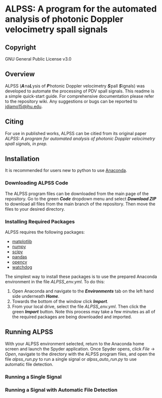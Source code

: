 # ALPSS: A program for the automated analysis of photonic Doppler velocimetry spall signals
## Copyright
GNU General Public License v3.0

## Overview
ALPSS (<b><i>A</i></b>&#8202;na<b><i>L</i></b>&#8202;ysis of <b><i>P</i></b>&#8202;hotonic Doppler velocimetry <b><i>S</i></b>&#8202;pall <b><i>S</i></b>&#8202;ignals) was developed to automate the processing of PDV spall signals. This readme is a simple quick-start guide. For comprehensive documentation please refer to the repository wiki. Any suggestions or bugs can be reported to <jdiamo15@jhu.edu>.

## Citing
For use in published works, ALPSS can be citied from its original paper _ALPSS: A program for automated analysis of photonic Doppler velocimetry spall signals, in prep._

## Installation
It is recommended for users new to python to use [Anaconda](https://www.anaconda.com/).

### Downloading ALPSS Code
The ALPSS program files can be downloaded from the main page of the repository. Go to the green **_Code_** dropdown menu and select **_Download ZIP_** to download all files from the main branch of the repository. Then move the files to your desired directory.

### Installing Required Packages
ALPSS requires the following packages:
- [matplotlib](https://matplotlib.org/)
- [numpy](https://numpy.org/)
- [scipy](https://scipy.org/)
- [pandas](https://pandas.pydata.org/)
- [opencv](https://docs.opencv.org/4.x/d7/dbd/group__imgproc.html)
- [watchdog](https://pythonhosted.org/watchdog/)

The simplest way to install these packages is to use the prepared Anaconda environment in the file _ALPSS\_env.yml_. To do this:
1. Open Anaconda and navigate to the **_Environments_** tab on the left hand side underneath **_Home_**.
2. Towards the bottom of the window click **_Import_**.
3. From your local drive, select the file _ALPSS\_env.yml_. Then click the green **_Import_** button. Note this process may take a few minutes as all of the required packages are being downloaded and imported.

## Running ALPSS
With your ALPSS environment selected, return to the Anaconda home screen and launch the Spyder application. Once Spyder opens, click _File_ -> _Open_, navigate to the directory with the ALPSS program files, and open the file _alpss\_run.py_ to run a single signal or _alpss\_auto\_run.py_ to use automatic file detection.

### Running a Single Signal

### Running a Signal with Automatic File Detection
